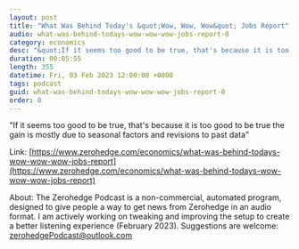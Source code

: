 ```yaml
---
layout: post
title: "What Was Behind Today's &quot;Wow, Wow, Wow&quot; Jobs Report"
audio: what-was-behind-todays-wow-wow-wow-jobs-report-0
category: economics
desc: "&quot;If it seems too good to be true, that's because it is too good to be true  the gain is mostly due to seasonal factors and revisions to past data&quot;"
duration: 00:05:55
length: 355
datetime: Fri, 03 Feb 2023 12:00:00 +0000
tags: podcast
guid: what-was-behind-todays-wow-wow-wow-jobs-report-0
order: 0
---
```

&quot;If it seems too good to be true, that's because it is too good to be true  the gain is mostly due to seasonal factors and revisions to past data&quot;

Link: [https://www.zerohedge.com/economics/what-was-behind-todays-wow-wow-wow-jobs-report](https://www.zerohedge.com/economics/what-was-behind-todays-wow-wow-wow-jobs-report)

About: The Zerohedge Podcast is a non-commercial, automated program, designed to give people a way to get news from Zerohedge in an audio format.  I am actively working on tweaking and improving the setup to create a better listening experience (February 2023).  Suggestions are welcome: [zerohedgePodcast@outlook.com](mailto:zerohedgePodcast@outlook.com)